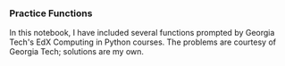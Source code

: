 ### Practice Functions
In this notebook, I have included several functions prompted by Georgia Tech's EdX Computing in Python courses. The problems are courtesy of Georgia Tech; solutions are my own. 
